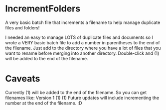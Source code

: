 # IncrementFolders
A very basic batch file that increments a filename to help manage duplicate files and folders!

I needed an easy to manage LOTS of duplicate files and documents so I wrote a VERY basic batch file to add a number in parentheses to the end of the filename.
Just add to the directory where you have a lot of files that you want to rename before merging into another directory. Double-click and (1) will be added to the end of the filename.

# Caveats
Currently (1) will be added to the end of the filename. So you can get filenames like:
Version 1 (1) (1)
Future updates will include incrementing the number at the end of the filename. :D
